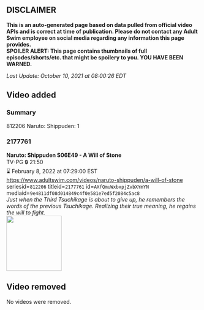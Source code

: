 ## DISCLAIMER
**This is an auto-generated page based on data pulled from official video APIs and is correct at time of publication. Please do not contact any Adult Swim employee on social media regarding any information this page provides.**  
**SPOILER ALERT: This page contains thumbnails of full episodes/shorts/etc. that might be spoilery to you. YOU HAVE BEEN WARNED.**  

_Last Update: October 10, 2021 at 08:00:26 EDT_
## Video added
### Summary
812206 Naruto: Shippuden: 1  
### 2177761
**Naruto: Shippuden S06E49 - A Will of Stone**  
TV-PG 🔒 21:50  
⌛ February 8, 2022 at 07:29:00 EST  
https://www.adultswim.com/videos/naruto-shippuden/a-will-of-stone  
seriesid=`812206` titleid=`2177761` id=`AXfQmuWxbxpjZvbXYmYN` mediaid=`9e4811df08d014849c4f0e581e7ed5f2084c5ac8`  
_Just when the Third Tsuchikage is about to give up, he remembers the words of the previous Tsuchikage. Realizing their true meaning, he regains the will to fight._  
<a href="https://media.cdn.adultswim.com/uploads/20210223/thumbnails/2_212231535419-NarutoShippuden_332_WillOfStone.jpg"><img src="https://media.cdn.adultswim.com/uploads/20210223/thumbnails/2_212231535419-NarutoShippuden_332_WillOfStone.jpg" height="144px" /></a>
## Video removed
No videos were removed.  
